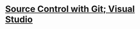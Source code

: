 # [Source Control with Git; Visual Studio](https://code.visualstudio.com/docs/sourcecontrol/overview)